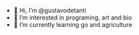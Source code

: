 - 👋 Hi, I’m @gustavodetanti
- 👀 I’m interested in programing, art and bio 
- 🌱 I’m currently learning go and agriculture


<!---
gustavodetanti/gustavodetanti is a ✨ special ✨ repository because its `README.md` (this file) appears on your GitHub profile.
You can click the Preview link to take a look at your changes.
--->
